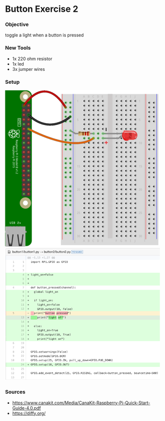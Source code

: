 # Button Exercise 2

### Objective

toggle a light when a button is pressed


### New Tools

* 1x 220 ohm resistor 
* 1x led 
* 3x jumper wires


### Setup

![Light Setup](help2.png)
![Code Diffy](diffy2.png)

### Sources

* https://www.canakit.com/Media/CanaKit-Raspberry-Pi-Quick-Start-Guide-4.0.pdf
* https://diffy.org/


